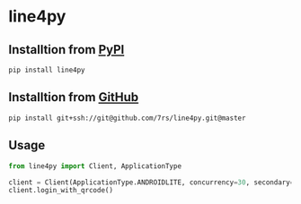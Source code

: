 # line4py

## Installtion from [PyPI](https://pypi.org/project/line4py)

`pip install line4py`

## Installtion from [GitHub](https://github.com/7rs/line4py)

`pip install git+ssh://git@github.com/7rs/line4py.git@master`

## Usage

```python
from line4py import Client, ApplicationType

client = Client(ApplicationType.ANDROIDLITE, concurrency=30, secondary=True)
client.login_with_qrcode()
```
